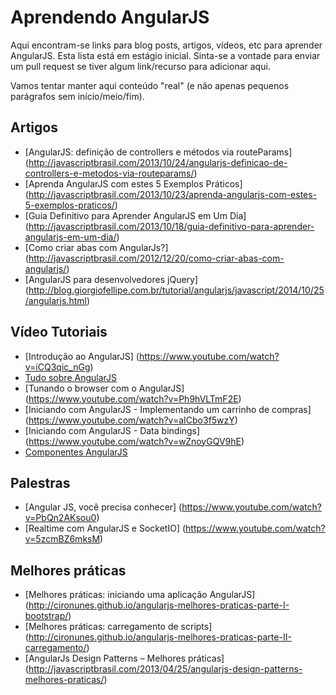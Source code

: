 Aprendendo AngularJS
==================

Aqui encontram-se links para blog posts, artigos, vídeos, etc para aprender AngularJS. Esta lista está em estágio inicial. Sinta-se a vontade para enviar um pull request se tiver algum link/recurso para adicionar aqui. 

Vamos tentar manter aqui conteúdo "real" (e não apenas pequenos parágrafos sem início/meio/fim).

## Artigos
* [AngularJS: definição de controllers e métodos via routeParams] (http://javascriptbrasil.com/2013/10/24/angularjs-definicao-de-controllers-e-metodos-via-routeparams/)
* [Aprenda AngularJS com estes 5 Exemplos Práticos] (http://javascriptbrasil.com/2013/10/23/aprenda-angularjs-com-estes-5-exemplos-praticos/)
* [Guia Definitivo para Aprender AngularJS em Um Dia] (http://javascriptbrasil.com/2013/10/18/guia-definitivo-para-aprender-angularjs-em-um-dia/)
* [Como criar abas com AngularJs?] (http://javascriptbrasil.com/2012/12/20/como-criar-abas-com-angularjs/)
* [AngularJS para desenvolvedores jQuery] (http://blog.giorgiofellipe.com.br/tutorial/angularjs/javascript/2014/10/25/angularjs.html)

## Vídeo Tutoriais
* [Introdução ao AngularJS] (https://www.youtube.com/watch?v=iCQ3qic_nGg)
* [Tudo sobre AngularJS](https://www.youtube.com/playlist?list=PLQCmSnNFVYnTD5p2fR4EXmtlR6jQJMbPb)
* [Tunando o browser com o AngularJS] (https://www.youtube.com/watch?v=Ph9hVLTmF2E)
* [Iniciando com AngularJS - Implementando um carrinho de compras] (https://www.youtube.com/watch?v=aICbo3f5wzY)
* [Iniciando com AngularJS - Data bindings] (https://www.youtube.com/watch?v=wZnoyGQV9hE)
* [Componentes AngularJS](http://www.infoq.com/br/presentations/componentes-angular-js)

## Palestras
* [Angular JS, você precisa conhecer] (https://www.youtube.com/watch?v=PbQn2AKsou0)
* [Realtime com AngularJS e SocketIO] (https://www.youtube.com/watch?v=5zcmBZ6mksM)

## Melhores práticas
* [Melhores práticas: iniciando uma aplicação AngularJS] (http://cironunes.github.io/angularjs-melhores-praticas-parte-I-bootstrap/)
* [Melhores práticas: carregamento de scripts] (http://cironunes.github.io/angularjs-melhores-praticas-parte-II-carregamento/)
* [AngularJs Design Patterns – Melhores práticas] (http://javascriptbrasil.com/2013/04/25/angularjs-design-patterns-melhores-praticas/)

